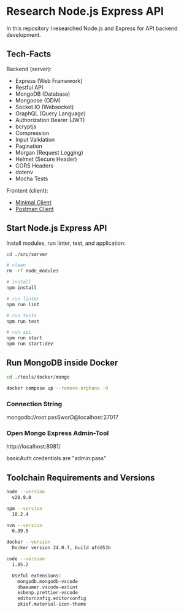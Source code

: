 # Research Node.js Express API

In this repository I researched Node.js and Express for API backend development.

## Tech-Facts

Backend (server):

- Express (Web Framework)
- Restful API
- MongoDB (Database)
- Mongoose (ODM)
- Socket.IO (Websocket)
- GraphQL (Query Language)
- Authorization Bearer (JWT)
- bcryptjs
- Compression
- Input Validation
- Pagination
- Morgan (Request Logging)
- Helmet (Secure Header)
- CORS Headers
- dotenv
- Mocha Tests

Frontent (client):

- [Minimal Client](./src/client/minimal/index.html)
- [Postman Client](./src/client/postman/research-nodejs-express-api.postman_collection.json)

## Start Node.js Express API

Install modules, run linter, test, and application:

```sh
cd ./src/server

# clean
rm -rf node_modules

# install
npm install

# run linter
npm run lint

# run tests
npm run test

# run api
npm run start
npm run start:dev
```

## Run MongoDB inside Docker

```sh
cd ./tools/docker/mongo

docker compose up --remove-orphans -d
```

### Connection String

mongodb://root:pasSworD@localhost:27017

### Open Mongo Express Admin-Tool

http://localhost:8081/

basicAuth credentials are "admin:pass"

## Toolchain Requirements and Versions

```sh
node --version
  v20.9.0

npm --version
  10.2.4

nvm --version
  0.39.5

docker --version
  Docker version 24.0.7, build afdd53b

code --version
  1.85.2

  Useful extensions:
    mongodb.mongodb-vscode
    dbaeumer.vscode-eslint
    esbenp.prettier-vscode
    editorconfig.editorconfig
    pkief.material-icon-theme
```

